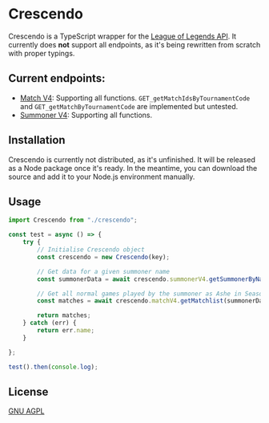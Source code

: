 # Crescendo
Crescendo is a TypeScript wrapper for the [League of Legends API](https://developer.riotgames.com/). It currently does **not** support all endpoints, as it's being rewritten from scratch with proper typings.

## Current endpoints:
- [Match V4](https://developer.riotgames.com/apis#match-v4): Supporting all functions. `GET_getMatchIdsByTournamentCode` and `GET_getMatchByTournamentCode` are implemented but untested.
- [Summoner V4](https://developer.riotgames.com/apis#summoner-v4): Supporting all functions.

## Installation
Crescendo is currently not distributed, as it's unfinished. It will be released as a Node package once it's ready. In the meantime, you can download the source and add it to your Node.js environment manually.

## Usage
```typescript
import Crescendo from "./crescendo";

const test = async () => {
    try {
        // Initialise Crescendo object
        const crescendo = new Crescendo(key);

        // Get data for a given summoner name
        const summonerData = await crescendo.summonerV4.getSummonerByName("Ranzhh", "EUW1");

        // Get all normal games played by the summoner as Ashe in Season 2019.
        const matches = await crescendo.matchV4.getMatchlist(summonerData.accountId, "EUW1",  { champion: 22, season: 13, queue: 420 });

        return matches;
    } catch (err) {
        return err.name;
    }

};

test().then(console.log);
```

## License
[GNU AGPL](https://www.gnu.org/licenses/agpl-3.0.en.html)
